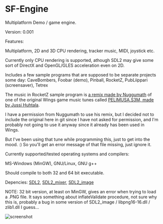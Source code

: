 # SF-Engine
Multiplatform Demo / game engine.

Version: 0.001

Features:

Multiplatform, 2D and 3D CPU rendering, tracker music, MIDI, joystick etc.

Currently only CPU rendering is supported, athough SDL2 may give some sort of DirectX and OpenGL/GLES acceleration even on 2D.

Includes a few sample programs that are supposed to be separate projects some day: CaveBombers, Foobar (demo), Pinball, RocketZ, PubLiippari (screensaver), Tetrex

The music in RocketZ sample program is [a remix made by Nuggumath](https://www.youtube.com/watch?v=o3TkUdJ8NlA) of one of the original Wings game music tunes called [PELIMUSA.S3M, made by Jussi Huhtala](https://www.youtube.com/watch?v=XKs5mkEpWuU).

I have a permission from Nuggumath to use his remix, but I decided not to include the original here in git since I have not asked for permission, and I'm probably not going to use it anyway since it already has been used in Wings.

But I've been using that tune while programming this, just to get into the mood. :) So you'll get an error message of that file missing, just ignore it.

Currently supported/tested operating systems and compilers:

MS-Windows (MinGW), GNU/Linux, GNU g++

Should compile to both 32 and 64 bit executable.

Depencies: [SDL2](https://www.libsdl.org/download-2.0.php), [SDL2_mixer](https://www.libsdl.org/projects/SDL_mixer/), [SDL2_image](https://www.libsdl.org/projects/SDL_image/)

NOTE: 32 bit version, at least on MinGW, gives an error when trying to load a .PNG file. It says something about inflateValidate procedure, not sure why this is, probably a bug in some version of SDL2_image / libpng16-16.dll / zlib1.dll I guess...

![screenshot](http://titanix.net/~japek/archive/RocketZ_0.0001.png)
